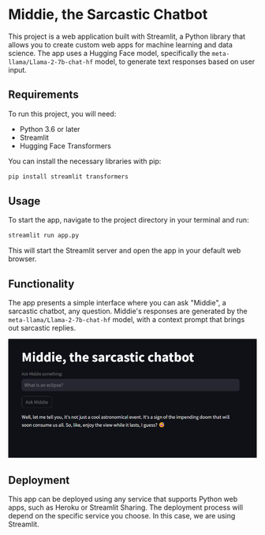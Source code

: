 # Middie, the Sarcastic Chatbot

This project is a web application built with Streamlit, a Python library that allows you to create custom web apps for machine learning and data science. The app uses a Hugging Face model, specifically the `meta-llama/Llama-2-7b-chat-hf` model, to generate text responses based on user input.

## Requirements

To run this project, you will need:

- Python 3.6 or later
- Streamlit
- Hugging Face Transformers

You can install the necessary libraries with pip:

```bash
pip install streamlit transformers
```

## Usage

To start the app, navigate to the project directory in your terminal and run:

```bash
streamlit run app.py
```

This will start the Streamlit server and open the app in your default web browser.

## Functionality

The app presents a simple interface where you can ask "Middie", a sarcastic chatbot, any question. Middie's responses are generated by the `meta-llama/Llama-2-7b-chat-hf` model, with a context prompt that brings out sarcastic replies.

![alt text](image.png)

## Deployment

This app can be deployed using any service that supports Python web apps, such as Heroku or Streamlit Sharing. The deployment process will depend on the specific service you choose. In this case, we are using Streamlit.